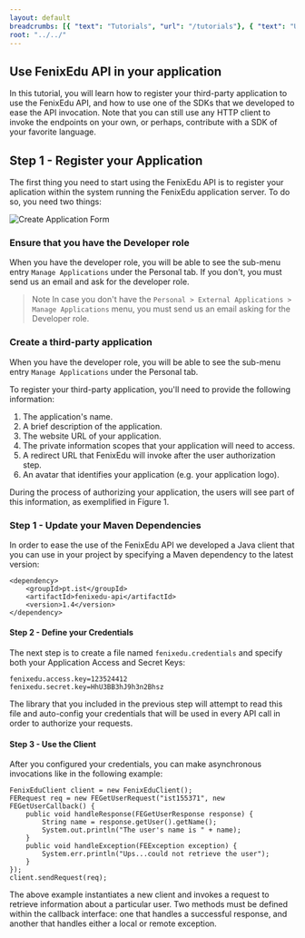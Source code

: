 ```yaml
---
layout: default
breadcrumbs: [{ "text": "Tutorials", "url": "/tutorials"}, { "text": "Use FenixEdu API in your application", "url": "/tutorials/use-fenixedu-api-in-your-application" }]
root: "../../"
---
```


## Use FenixEdu API in your application

In this tutorial, you will learn how to register your third-party application to use the FenixEdu API, and how to use one of the SDKs that we developed to ease the API invocation. Note that you can still use any HTTP client to invoke the endpoints on your own, or perhaps, contribute with a SDK of your favorite language.

## Step 1 - Register your Application

The first thing you need to start using the FenixEdu API is to register your aplication within the system running the FenixEdu application server. To do so, you need two things:

![Create Application Form]({{site.url}}/assets/create-application-form.png)

### Ensure that you have the Developer role

When you have the developer role, you will be able to see the sub-menu entry ```Manage Applications``` under the Personal tab. If you don't, you must send us an email and ask for the developer role.

> <span>Note</span>
> In case you don't have the ```Personal > External Applications > Manage Applications``` menu, you must send us an email asking for the Developer role.

### Create a third-party application

When you have the developer role, you will be able to see the sub-menu entry ```Manage Applications``` under the Personal tab.

To register your third-party application, you'll need to provide the following information:
1. The application's name.
2. A brief description of the application.
3. The website URL of your application.
4. The private information scopes that your application will need to access.
5. A redirect URL that FenixEdu will invoke after the user authorization step.
6. An avatar that identifies your application (e.g. your application logo).

During the process of authorizing your application, the users will see part of this information, as exemplified in Figure 1.

### Step 1 - Update your Maven Dependencies

In order to ease the use of the FenixEdu API we developed a Java client that you can use in your project by specifying a Maven dependency
to the latest version:

	<dependency>
		<groupId>pt.ist</groupId>
		<artifactId>fenixedu-api</artifactId>
		<version>1.4</version>
	</dependency>

#### Step 2 - Define your Credentials

The next step is to create a file named ```fenixedu.credentials``` and specify both your Application Access and Secret Keys:

	fenixedu.access.key=123524412
	fenixedu.secret.key=HhU3BB3hJ9h3n2Bhsz 

The library that you included in the previous step will attempt to read this file and auto-config your credentials that will be used in every API call in order to authorize your requests.

#### Step 3 - Use the Client

After you configured your credentials, you can make asynchronous invocations like in the following example:

	FenixEduClient client = new FenixEduClient();
	FERequest req = new FEGetUserRequest("ist155371", new FEGetUserCallback() {
		public void handleResponse(FEGetUserResponse response) {
			String name = response.getUser().getName();
			System.out.println("The user's name is " + name);
		}
		public void handleException(FEException exception) {
			System.err.println("Ups...could not retrieve the user");
		}
	});
	client.sendRequest(req);

The above example instantiates a new client and invokes a request to retrieve information about a particular user. Two methods must be defined within the callback interface: one that handles a successful response, and another that handles either a local or remote exception.

[Eclipse]: http://www.eclipse.org/downloads/
[Maven]: http://maven.apache.org/
[Java Oracle]: http://www.oracle.com/technetwork/java/javase/downloads/index.html